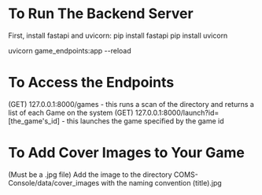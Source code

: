 # To Run The Backend Server
First, install fastapi and uvicorn:
pip install fastapi
pip install uvicorn

uvicorn game_endpoints:app --reload

# To Access the Endpoints
(GET) 127.0.0.1:8000/games - this runs a scan of the directory and returns a list of each Game on the system
(GET) 127.0.0.1:8000/launch?id=[the_game's_id] - this launches the game specified by the game id


# To Add Cover Images to Your Game
(Must be a .jpg file) Add the image to the directory COMS-Console/data/cover_images with the naming convention (title).jpg